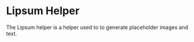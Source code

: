 Lipsum Helper
=============

The Lipsum helper is a helper used to to generate placeholder images and text.

